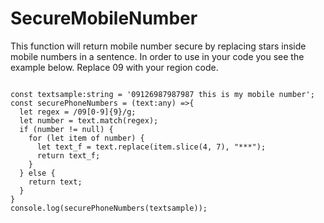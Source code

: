 # SecureMobileNumber
This function will return mobile number secure by replacing stars inside mobile numbers in a sentence. 
In order to use in your code you see the example below. Replace 09 with your region code. 

<code>
const textsample:string = '09126987987987 this is my mobile number';
const securePhoneNumbers = (text:any) =>{
  let regex = /09[0-9]{9}/g;
  let number = text.match(regex);
  if (number != null) {
    for (let item of number) {
      let text_f = text.replace(item.slice(4, 7), "***");
      return text_f;
    }
  } else {
    return text;
  }
}
console.log(securePhoneNumbers(textsample));
</code>
